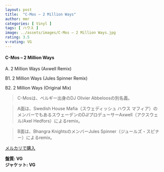```yaml
---
layout: post
title:  "C-Mos – 2 Million Ways"
author: mmr
categories: [ Vinyl ]
tags: [ ハウス ]
image: ../assets/images/C-Mos – 2 Million Ways.jpg
rating: 3.5
v-rating: VG
---
```


#### C-Mos – 2 Million Ways

A. 2 Million Ways (Axwell Remix)

B1. 2 Million Ways (Jules Spinner Remix)

B2. 2 Million Ways (Original Mix)

> C-Mosは、ベルギー出身のDJ Olivier Abbeloosの別名義。

> A面は、Swedish House Mafia（スウェディッシュ ハウス マフィア）のメンバーでもあるスウェーデンのDJ/プロデューサーAxwell（アクスウェル/Axel Hedfors）によるremix。

> B面は、Bhangra KnightsのメンバーJules Spinner（ジュールズ・スピナー）によるremix。

[メルカリで購入](https://jp.mercari.com/item/m82094920141)

<div class="mt-4 mb-4 d-flex align-items-center">
<strong class="mr-1">盤質: VG</strong>
</div>
<div class="mt-4 mb-4 d-flex align-items-center">
<strong class="mr-1">ジャケット: VG</strong>
</div>
